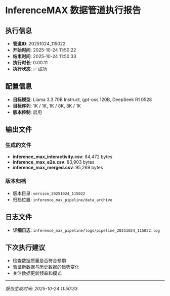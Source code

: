 # InferenceMAX 数据管道执行报告

## 执行信息
- **管道ID**: 20251024_115022
- **开始时间**: 2025-10-24 11:50:22
- **结束时间**: 2025-10-24 11:50:33
- **执行时长**: 0:00:11
- **执行状态**: ✅ 成功

## 配置信息
- **目标模型**: Llama 3.3 70B Instruct, gpt-oss 120B, DeepSeek R1 0528
- **目标序列**: 1K / 1K, 1K / 8K, 8K / 1K
- **版本控制**: 启用

## 输出文件
### 生成的文件
- **inference_max_interactivity.csv**: 84,472 bytes
- **inference_max_e2e.csv**: 83,903 bytes
- **inference_max_merged.csv**: 95,269 bytes

### 版本归档
- 版本目录: `version_20251024_115022`
- 归档位置: `inference_max_pipeline/data_archive`


## 日志文件
- **详细日志**: `inference_max_pipeline/logs/pipeline_20251024_115022.log`

## 下次执行建议
- 检查数据质量是否符合预期
- 验证新数据与历史数据的趋势变化
- 关注数据更新频率和模式

---

*报告生成时间: 2025-10-24 11:50:33*
